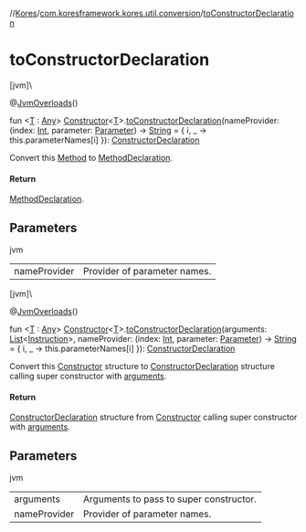 //[Kores](../../index.md)/[com.koresframework.kores.util.conversion](index.md)/[toConstructorDeclaration](to-constructor-declaration.md)

# toConstructorDeclaration

[jvm]\

@[JvmOverloads](https://kotlinlang.org/api/latest/jvm/stdlib/kotlin.jvm/-jvm-overloads/index.html)()

fun <[T](to-constructor-declaration.md) : [Any](https://kotlinlang.org/api/latest/jvm/stdlib/kotlin/-any/index.html)> [Constructor](https://docs.oracle.com/javase/8/docs/api/java/lang/reflect/Constructor.html)<[T](to-constructor-declaration.md)>.[toConstructorDeclaration](to-constructor-declaration.md)(nameProvider: (index: [Int](https://kotlinlang.org/api/latest/jvm/stdlib/kotlin/-int/index.html), parameter: [Parameter](https://docs.oracle.com/javase/8/docs/api/java/lang/reflect/Parameter.html)) -> [String](https://kotlinlang.org/api/latest/jvm/stdlib/kotlin/-string/index.html) = { i, _ -> this.parameterNames[i] }): [ConstructorDeclaration](../com.koresframework.kores.base/-constructor-declaration/index.md)

Convert this [Method](https://docs.oracle.com/javase/8/docs/api/java/lang/reflect/Method.html) to [MethodDeclaration](../com.koresframework.kores.base/-method-declaration/index.md).

#### Return

[MethodDeclaration](../com.koresframework.kores.base/-method-declaration/index.md).

## Parameters

jvm

| | |
|---|---|
| nameProvider | Provider of parameter names. |

[jvm]\

@[JvmOverloads](https://kotlinlang.org/api/latest/jvm/stdlib/kotlin.jvm/-jvm-overloads/index.html)()

fun <[T](to-constructor-declaration.md) : [Any](https://kotlinlang.org/api/latest/jvm/stdlib/kotlin/-any/index.html)> [Constructor](https://docs.oracle.com/javase/8/docs/api/java/lang/reflect/Constructor.html)<[T](to-constructor-declaration.md)>.[toConstructorDeclaration](to-constructor-declaration.md)(arguments: [List](https://kotlinlang.org/api/latest/jvm/stdlib/kotlin.collections/-list/index.html)<[Instruction](../com.koresframework.kores/-instruction/index.md)>, nameProvider: (index: [Int](https://kotlinlang.org/api/latest/jvm/stdlib/kotlin/-int/index.html), parameter: [Parameter](https://docs.oracle.com/javase/8/docs/api/java/lang/reflect/Parameter.html)) -> [String](https://kotlinlang.org/api/latest/jvm/stdlib/kotlin/-string/index.html) = { i, _ -> this.parameterNames[i] }): [ConstructorDeclaration](../com.koresframework.kores.base/-constructor-declaration/index.md)

Convert this [Constructor](https://docs.oracle.com/javase/8/docs/api/java/lang/reflect/Constructor.html) structure to [ConstructorDeclaration](../com.koresframework.kores.base/-constructor-declaration/index.md) structure calling super constructor with [arguments](to-constructor-declaration.md).

#### Return

[ConstructorDeclaration](../com.koresframework.kores.base/-constructor-declaration/index.md) structure from [Constructor](https://docs.oracle.com/javase/8/docs/api/java/lang/reflect/Constructor.html) calling super constructor with [arguments](to-constructor-declaration.md).

## Parameters

jvm

| | |
|---|---|
| arguments | Arguments to pass to super constructor. |
| nameProvider | Provider of parameter names. |
